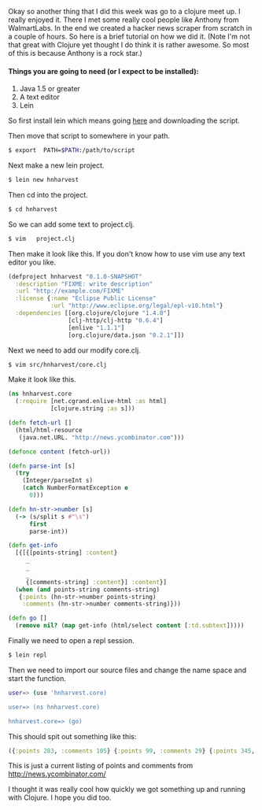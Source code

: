 Okay so another thing that I did this week was go to a clojure meet up. I really enjoyed it. There I met some really cool people like Anthony from WalmartLabs. In the end we created a hacker news scraper from scratch in a couple of hours. So here is a brief tutorial on how we did it. (Note I'm not that great with Clojure yet thought I do think it is rather awesome. So most of this is because Anthony is a rock star.)


#### Things you are going to need (or I expect to be installed):

1. Java 1.5 or greater
1. A text editor  
1. Lein

So first install lein which means going [here](https://raw.github.com/technomancy/leiningen/stable/bin/lein) and downloading the script.

Then move that script to somewhere in your path.

```bash
$ export  PATH=$PATH:/path/to/script
```

Next make a new lein project.

```bash
$ lein new hnharvest
```

Then cd into the project.

```bash
$ cd hnharvest
```

So we can add some text to project.clj.

```bash
$ vim   project.clj
```

Then make it look like this. If you don't know how to use vim use any text editor you like.


```clojure
(defproject hnharvest "0.1.0-SNAPSHOT"
  :description "FIXME: write description"
  :url "http://example.com/FIXME"
  :license {:name "Eclipse Public License"
            :url "http://www.eclipse.org/legal/epl-v10.html"}
  :dependencies [[org.clojure/clojure "1.4.0"]
                 [clj-http/clj-http "0.6.4"]
                 [enlive "1.1.1"]
                 [org.clojure/data.json "0.2.1"]])
```


Next we need to add our modify core.clj.

```bash
$ vim src/hnharvest/core.clj
```

Make it look like this.

```clojure
(ns hnharvest.core
  (:require [net.cgrand.enlive-html :as html]
            [clojure.string :as s]))

(defn fetch-url []
  (html/html-resource
   (java.net.URL. "http://news.ycombinator.com")))

(defonce content (fetch-url))

(defn parse-int [s]
  (try
    (Integer/parseInt s)
    (catch NumberFormatException e
      0)))

(defn hn-str->number [s]
  (-> (s/split s #"\s")
      first
      parse-int))

(defn get-info
  [{[{[points-string] :content}
     _
     _
     _
     {[comments-string] :content}] :content}]
  (when (and points-string comments-string)
   {:points (hn-str->number points-string)
    :comments (hn-str->number comments-string)}))

(defn go []
  (remove nil? (map get-info (html/select content [:td.subtext])))) 
```



Finally we need to open a repl session.

```bash
$ lein repl
```

Then we need to import our source files and change the name space and start the function.

```bash
user=> (use 'hnharvest.core)

user=> (ns hnharvest.core)

hnharvest.core=> (go)
```

This should spit out something like this:

```clojure
({:points 283, :comments 105} {:points 99, :comments 29} {:points 345, :comments 123} {:points 51, :comments 23} {:points 398, :comments 252} {:points 142, :comments 97} {:points 219, :comments 63} {:points 18, :comments 4} {:points 228, :comments 78} {:points 264, :comments 153} {:points 125, :comments 19} {:points 67, :comments 37} {:points 202, :comments 31} {:points 34, :comments 19} {:points 43, :comments 13} {:points 36, :comments 6} {:points 136, :comments 44} {:points 87, :comments 17} {:points 44, :comments 3} {:points 236, :comments 100} {:points 35, :comments 21} {:points 26, :comments 4} {:points 68, :comments 17} {:points 41, :comments 8} {:points 193, :comments 69} {:points 67, :comments 20} {:points 55, :comments 16} {:points 608, :comments 181} {:points 63, :comments 16})
```


This is just a current listing of points and comments from http://news.ycombinator.com/


I thought it was really cool how quickly we got something up and running with Clojure. I hope you did too. 